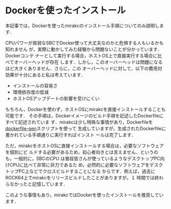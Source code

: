 # Dockerを使ったインストール

本記事では，Dockerを使ったmirakcのインストール手順についてのみ説明します．

CPUパワーが貧弱なSBCでDocker使って大丈夫なのかと危惧する人もいるかも知れません
が，実際に動かしてみた経験から問題ないことが分かっています．Dockerコンテ
ナーとして実行する場合，ホストOS上で直接実行する場合に比べてオーバーヘッドが存在
します．しかし，このオーバーヘッドは問題になるほど大きくありません．さらに，この
オーバーヘッドに対して，以下の費用対効果が十分にあると私は考えています．

* インストールの容易さ
* 環境依存度の低減
* ホストOSアップデートの影響を受けにくい

もちろん，Dockerを使わず，ホストOSにmirakcを直接インストールすることも可能です．
その手順は，Dockerイメージのビルド手順を記述したDockerfileにすべて記述されていま
す．mirakcは少し特殊な事情があり，Dockerfileを[dockerfile-gen]スクリプトを使って
生成していますが，生成されたDockerfileに書かれている手順通りに実行すればインスト
ールは完了します．

ただ，mirakcをホストOSに直接インストールする場合は，必要なソフトウェアを個別にビ
ルドする必要があるため，初心者向きとは言えません．というのも，一般的に，SBCのCPU
は普段皆さんが使っているようなデスクトップPC向けCPUに比べて非常に非力であるた
め，必然的に必要なソフトウェアをデスクトップPC上などでクロスビルドすることになる
からです．例えば，過去にROCK64上でmirakcをリリースビルドしたことがありますが，１
時間では終わらなかったと記憶しています．

このような事情もあり，mirakcではDockerを使ったインストールを推奨しています．

[dockerfile-gen]: https://github.com/mirakc/mirakc/blob/master/docker/dockerfile-gen
